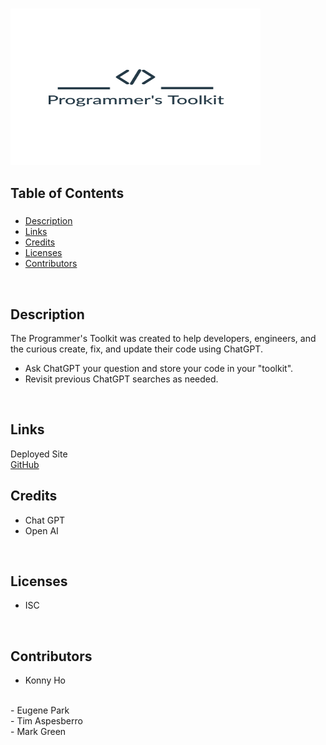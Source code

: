 ### <img src="./client/public/pro-toolkit-ltransparent.png" width="400" height="250">


## Table of Contents
###
* [Description](#description)
* [Links](#links)
* [Credits](#credits)
* [Licenses](#licenses)
* [Contributors](#contributors)

<br>

## Description
 The Programmer's Toolkit was created to help developers, engineers, and the curious create, fix, and update their code using ChatGPT. 
- Ask ChatGPT your question and store your code in your "toolkit".
- Revisit previous ChatGPT searches as needed.
                
<br>

## Links
<!-- need to add deployed site url here --> Deployed Site
<br>
<a href="https://github.com/MagicCrouton/programmersToolkit"> GitHub </a> 

<br>

## Credits
- Chat GPT
- Open AI

<br>

## Licenses
- ISC

<br>

## Contributors
- Konny Ho
<br>
- Eugene Park
<br>
- Tim Aspesberro
<br>
- Mark Green




<!-- 
<<<<<<< HEAD
=======
<<<<<<< HEAD
=======

Konny, Tim, Mark, Eugene
>>>>>>> 7b562d1dcbd017129b3e30c52dd176d6535f9399
>>>>>>> 339893b284f87017a9ad436521771a012363e729 -->
